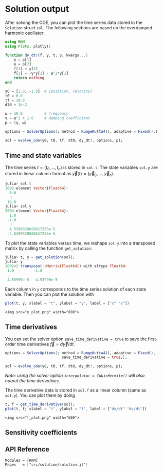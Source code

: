 
# Solution output

After solving the ODE, you can plot the time series data stored in the `Solution` struct `sol`.
The following sections are based on the overdamped harmonic oscillator:

```julia
using RKM
using Plots; plotly()

function dy_dt!(f, y, t; p, kwargs...)
    γ = p[1]
    ω = p[2]
    f[1] = y[2]
    f[2] = -γ*y[2] - ω^2*y[1]
    return nothing
end

y0 = [1.0, -1.0]  # [position, velocity]
t0 = 0.0
tf = 10.0
dt0 = 1e-2

ω = 10.0          # frequency
γ = ω^2 + 1.0     # damping coefficient
p = [γ, ω]

options = SolverOptions(; method = RungeKutta4(), adaptive = Fixed(),);

sol = evolve_ode(y0, t0, tf, dt0, dy_dt!, options, p);
```

## Time and state variables

The time series $t = (t_0, ..., t_n)$ is stored in `sol.t`. The state variables `sol.y` are stored in linear column format as $\vec{y}(t) = (\vec{y}_0, ..., \vec{y}_n)$.

```julia
julia> sol.t
1002-element Vector{Float64}:
  0.0
  ⋮
 10.0
julia> sol.y
2004-element Vector{Float64}:
  1.0
 -1.0
  ⋮
  4.5399929800627256e-5
 -4.5399929800627256e-5
```

To plot the state variables versus time, we reshape `sol.y` into a transposed matrix by calling the function `get_solution`:

```julia
julia> t, y = get_solution(sol);
julia> y
1002×2 transpose(::Matrix{Float64}) with eltype Float64:
 1.0         -1.0
 ⋮
 4.53999e-5  -4.53999e-5
```

Each column in `y` corresponds to the time series solution of each state variable. Then you can plot the solution with
```julia
plot(t, y; xlabel = "t", ylabel = "y", label = ["x" "v"])
```

```@raw html
<img src="y_plot.png" width="600">
```

## Time derivatives

You can set the solver option  `save_time_derivative = true` to save the first-order time derivatives $\vec{f} = d\vec{y}/dt$.
```julia
options = SolverOptions(; method = RungeKutta4(), adaptive = Fixed(),
                          save_time_derivative = true,);

sol = evolve_ode(y0, t0, tf, dt0, dy_dt!, options, p);
```
*Note: using the solver option `interpolator = CubicHermite()` will also output the time derivatives.*

The time derivative data is stored in `sol.f` as a linear column (same as `sol.y`). You can plot them by doing

```julia
t, f = get_time_derivative(sol);
plot(t, f; xlabel = "t", ylabel = "f", label = ["dx/dt" "dv/dt"])
```

```@raw html
<img src="f_plot.png" width="600">
```

## Sensitivity coefficients

## API Reference

```@autodocs
Modules = [RKM]
Pages   = ["src/solution/solution.jl"]
```
